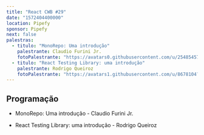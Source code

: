 ```yaml
---
title: "React CWB #29"
date: "1572404400000"
location: Pipefy
sponsor: Pipefy
next: false
palestras:
  - titulo: "MonoRepo: Uma introdução"
    palestrante: Claudio Furini Jr.
    fotoPalestrante: "https://avatars0.githubusercontent.com/u/25485457?s=460&v=4"
  - titulo: "React Testing Library: uma introdução"
    palestrante: Rodrigo Queiroz
    fotoPalestrante: "https://avatars1.githubusercontent.com/u/8678104?s=460&v=4"
---
```


## Programação

- MonoRepo: Uma introdução - Claudio Furini Jr.

- React Testing Library: uma introdução - Rodrigo Queiroz
